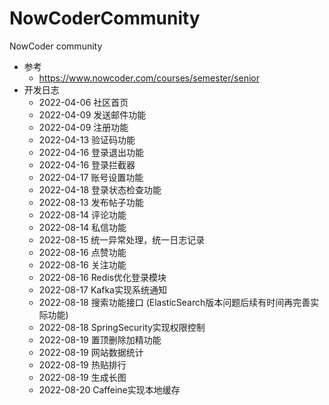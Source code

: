 # NowCoderCommunity
NowCoder community
- 参考
  - https://www.nowcoder.com/courses/semester/senior
- 开发日志
  - 2022-04-06 社区首页
  - 2022-04-09 发送邮件功能
  - 2022-04-09 注册功能
  - 2022-04-13 验证码功能
  - 2022-04-16 登录退出功能
  - 2022-04-16 登录拦截器
  - 2022-04-17 账号设置功能
  - 2022-04-18 登录状态检查功能
  - 2022-08-13 发布帖子功能
  - 2022-08-14 评论功能
  - 2022-08-14 私信功能
  - 2022-08-15 统一异常处理，统一日志记录
  - 2022-08-16 点赞功能
  - 2022-08-16 关注功能
  - 2022-08-16 Redis优化登录模块
  - 2022-08-17 Kafka实现系统通知
  - 2022-08-18 搜索功能接口 (ElasticSearch版本问题后续有时间再完善实际功能)
  - 2022-08-18 SpringSecurity实现权限控制
  - 2022-08-19 置顶删除加精功能
  - 2022-08-19 网站数据统计
  - 2022-08-19 热贴排行
  - 2022-08-19 生成长图
  - 2022-08-20 Caffeine实现本地缓存